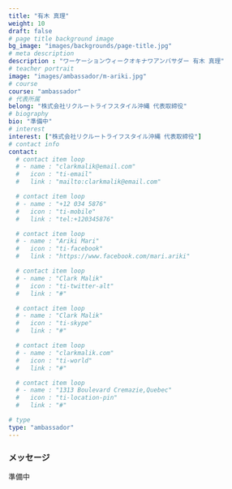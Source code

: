 ```yaml
---
title: "有木 真理"
weight: 10
draft: false
# page title background image
bg_image: "images/backgrounds/page-title.jpg"
# meta description
description : "ワーケーションウィークオキナワアンバサダー 有木 真理"
# teacher portrait
image: "images/ambassador/m-ariki.jpg"
# course
course: "ambassador"
# 代表所属
belong: "株式会社リクルートライフスタイル沖縄 代表取締役"
# biography
bio: "準備中"
# interest
interest: ["株式会社リクルートライフスタイル沖縄 代表取締役"]
# contact info
contact:
  # contact item loop
  # - name : "clarkmalik@email.com"
  #   icon : "ti-email"
  #   link : "mailto:clarkmalik@email.com"

  # contact item loop
  # - name : "+12 034 5876"
  #   icon : "ti-mobile"
  #   link : "tel:+120345876"

  # contact item loop
  # - name : "Ariki Mari"
  #   icon : "ti-facebook"
  #   link : "https://www.facebook.com/mari.ariki"

  # contact item loop
  # - name : "Clark Malik"
  #   icon : "ti-twitter-alt"
  #   link : "#"

  # contact item loop
  # - name : "Clark Malik"
  #   icon : "ti-skype"
  #   link : "#"

  # contact item loop
  # - name : "clarkmalik.com"
  #   icon : "ti-world"
  #   link : "#"

  # contact item loop
  # - name : "1313 Boulevard Cremazie,Quebec"
  #   icon : "ti-location-pin"
  #   link : "#"

# type
type: "ambassador"
---
```


### メッセージ

準備中